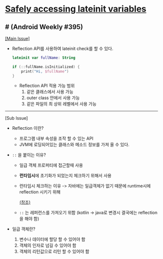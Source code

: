 # [Safely accessing lateinit variables](https://okkotlin.com/lateinits/) 

## # (Android Weekly #395)



<u>[Main Issue]</u>

- Reflection API를 사용하여 lateinit check를 할 수 있다. 

  ```kotlin
  lateinit var fullName: String
      
  if (::fullName.isInitialized) {
      print("Hi, $fullName")
  }
  ```

  - Reflection API 적용 가능 범위
    1. 같은 클래스에서 사용 가능
    2. outer class 안에서 사용 가능
    3. 같은 파일의 최 상위 레벨에서 사용 가능

<hr>
[Sub Issue]

- Reflection 이란? 

  - 프로그램 내부 속성을 조작 할 수 있는 API
  - JVM에 로딩되어있는 클래스와 메소드 정보를 가져 올 수 있다.

- ``::`` 을 붙이는 이유?

  - 일급 객체 프로퍼티에 접근할때 사용

  - **런타임시**에 초기화가 되었는지 체크하기 위해서 사용

  - 런타임시 체크하는 이유 -> 자바에는 일급객체가 없기 때문에 runtime시에 reflection 시키기 위해

    [(참조)](https://kotlinlang.org/docs/reference/reflection.html#class-references)

  - ``::`` 는 레퍼런스를 가져오기 위함 (kotlin -> java로 변경시 결국에는 reflection을 해야 함)

- 일급 객체란?

  1. 변수나 데이터에 할당 할 수 있어야 함
  2. 객체의 인자로 넘길 수 있어야 함
  3. 객체의 리턴값으로 리턴 할 수 있어야 함

